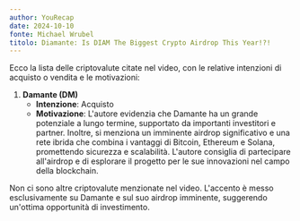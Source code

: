 ```yaml
---
author: YouRecap
date: 2024-10-10
fonte: Michael Wrubel
titolo: Diamante: Is DIAM The Biggest Crypto Airdrop This Year!?!
---
```


Ecco la lista delle criptovalute citate nel video, con le relative intenzioni di acquisto o vendita e le motivazioni:

1. **Damante (DM)**
   - **Intenzione**: Acquisto
   - **Motivazione**: L'autore evidenzia che Damante ha un grande potenziale a lungo termine, supportato da importanti investitori e partner. Inoltre, si menziona un imminente airdrop significativo e una rete ibrida che combina i vantaggi di Bitcoin, Ethereum e Solana, promettendo sicurezza e scalabilità. L'autore consiglia di partecipare all'airdrop e di esplorare il progetto per le sue innovazioni nel campo della blockchain.

Non ci sono altre criptovalute menzionate nel video. L'accento è messo esclusivamente su Damante e sul suo airdrop imminente, suggerendo un'ottima opportunità di investimento.
